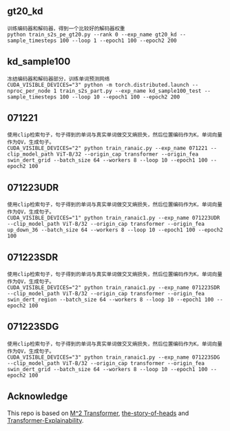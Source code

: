 ## gt20_kd
```
训练编码器和解码器，得到一个比较好的解码器权重
python train_s2s_pe_gt20.py --rank 0 --exp_name gt20_kd --sample_timesteps 100 --loop 1 --epoch1 100 --epoch2 200
```
## kd_sample100
```
冻结编码器和解码器部分，训练单词预测网络
CUDA_VISIBLE_DEVICES="3" python -m torch.distributed.launch --nproc_per_node 1 train_s2s_part.py --exp_name kd_sample100_test --sample_timesteps 100 --loop 10 --epoch1 100 --epoch2 200
```
## 071221
```
使用clip检索句子，句子得到的单词与真实单词做交叉熵损失，然后位置编码作为K，单词向量作为QV，生成句子。
CUDA_VISIBLE_DEVICES="2" python train_ranaic.py --exp_name 071221 --clip_model_path ViT-B/32 --origin_cap transformer --origin_fea swin_dert_grid --batch_size 64 --workers 8 --loop 10 --epoch1 100 --epoch2 100
```
## 071223UDR
```
使用clip检索句子，句子得到的单词与真实单词做交叉熵损失，然后位置编码作为K，单词向量作为QV，生成句子。
CUDA_VISIBLE_DEVICES="1" python train_ranaic1.py --exp_name 071223UDR --clip_model_path ViT-B/32 --origin_cap transformer --origin_fea up_down_36 --batch_size 64 --workers 8 --loop 10 --epoch1 100 --epoch2 100
```
## 071223SDR
```
使用clip检索句子，句子得到的单词与真实单词做交叉熵损失，然后位置编码作为K，单词向量作为QV，生成句子。
CUDA_VISIBLE_DEVICES="2" python train_ranaic1.py --exp_name 071223SDR --clip_model_path ViT-B/32 --origin_cap transformer --origin_fea swin_dert_region --batch_size 64 --workers 8 --loop 10 --epoch1 100 --epoch2 100
```
## 071223SDG
```
使用clip检索句子，句子得到的单词与真实单词做交叉熵损失，然后位置编码作为K，单词向量作为QV，生成句子。
CUDA_VISIBLE_DEVICES="3" python train_ranaic1.py --exp_name 071223SDG --clip_model_path ViT-B/32 --origin_cap transformer --origin_fea swin_dert_grid --batch_size 64 --workers 8 --loop 10 --epoch1 100 --epoch2 100
```

## Acknowledge
This repo is based on [M^2 Transformer](https://github.com/aimagelab/meshed-memory-transformer), [the-story-of-heads](https://github.com/lena-voita/the-story-of-heads) and [Transformer-Explainability](https://github.com/hila-chefer/Transformer-Explainability).
